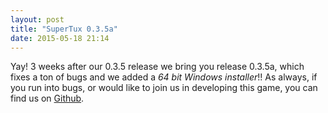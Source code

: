 ```yaml
---
layout: post
title: "SuperTux 0.3.5a"
date: 2015-05-18 21:14
---
```


Yay! 3 weeks after our 0.3.5 release we bring you release 0.3.5a, which fixes a ton of bugs and we added a *64 bit Windows installer*!! As always, if you run into bugs, or would like to join us in developing this game, you can find us on [Github](https://github.com/SuperTux/supertux).
